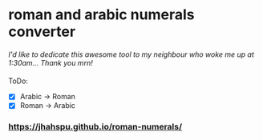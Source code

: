 # roman and arabic numerals converter

####
_I'd like to dedicate this awesome tool to my neighbour who woke me up at 1:30am... Thank you mrn!_
####
ToDo:
- [x] Arabic -> Roman
- [x] Roman -> Arabic

### https://jhahspu.github.io/roman-numerals/

 
